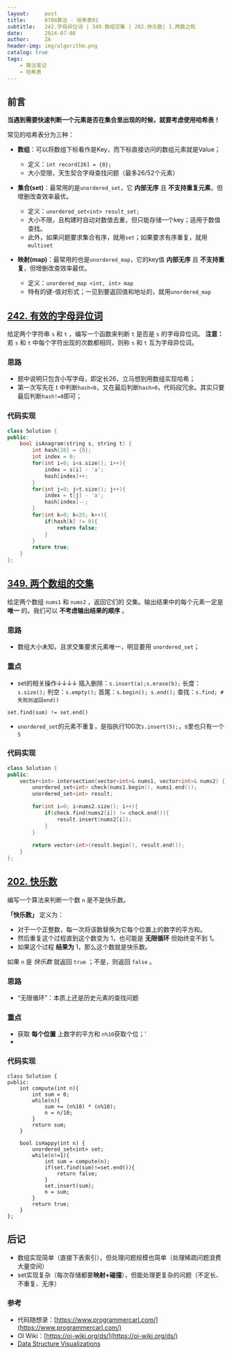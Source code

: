 ```yaml
---
layout:     post
title:      0708算法 - 哈希表01
subtitle:   242.字母异位词 | 349.数组交集 | 202.快乐数| 1.两数之和
date:       2024-07-08
author:     ZA
header-img: img/algorithm.png
catalog: true
tags:
    - 算法笔记
    - 哈希表
---
```


## 前言

**当遇到需要快速判断一个元素是否在集合里出现的时候，就要考虑使用哈希表！**

常见的哈希表分为三种：

* **数组**：可以将数组下标看作是Key，而下标直接访问的数组元素就是Value；
  
  * 定义：`int record[26] = {0};`
  * 大小受限，天生契合字母查找问题（最多26/52个元素）
* **集合(set)**：最常用的是`unordered_set`，它 **内部无序** 且 **不支持重复元素**，但增删改查效率最优。
  
  * 定义：`unordered_set<int> result_set;`
  * 大小不限，且构建时自动对数值去重，但只能存储一个key；适用于数值查找。
  * 此外，如果问题要求集合有序，就用`set`；如果要求有序重复，就用`multiset`
* **映射(map)**：最常用的也是`unordered_map`，它的key值 **内部无序** 且 **不支持重复**，但增删改查效率最优。
  
  * 定义：`unordered_map <int, int> map`
  * 特有的键-值对形式；一见到要返回值和地址的，就用`unordered_map`

## [242. 有效的字母异位词](https://leetcode.cn/problems/valid-anagram/)

给定两个字符串 `s` 和 `t` ，编写一个函数来判断 `t` 是否是 `s` 的字母异位词。
**注意：** 若 `s` 和 `t` 中每个字符出现的次数都相同，则称 `s` 和 `t` 互为字母异位词。

### 思路

- 题中说明只包含小写字母，即定长26，立马想到用数组实现哈希；
- 第一次写先在 t 中判断`hash<0`，又在最后判断`hash>0`，代码段冗余。其实只要最后判断`hash!=0`即可；

### 代码实现

```C++
class Solution {
public:
    bool isAnagram(string s, string t) {
        int hash[26] = {0};
        int index = 0;
        for(int i=0; i<s.size(); i++){
            index = s[i] - 'a';
            hash[index]++;
        }
        for(int j=0; j<t.size(); j++){
            index = t[j] - 'a';
            hash[index]--;
        }
        for(int k=0; k<25; k++){
            if(hash[k] != 0){
                return false;
            }
        }
        return true;
    }
};
```

## [349. 两个数组的交集](https://leetcode.cn/problems/intersection-of-two-arrays/)

给定两个数组 `nums1` 和 `nums2` ，返回它们的 交集。输出结果中的每个元素一定是 **唯一** 的。我们可以 **不考虑输出结果的顺序** 。

### 思路

- 数组大小未知，且求交集要求元素唯一，明显要用 `unordered_set`；

### 重点

- set的相关操作↓↓↓↓
  插入删除：`s.insert(a);s.erase(b);` 长度：`s.size();` 判空：`s.empty();`
  首尾：`s.begin(); s.end();` 查找：`s.find; # 失败则返回end()`

```
set.find(sum) != set.end()
```

* `unordered_set`的元素不重复，是指执行100次`s.insert(5);`，s里也只有一个`5`

### 代码实现

```C++
class Solution {
public:
    vector<int> intersection(vector<int>& nums1, vector<int>& nums2) {
        unordered_set<int> check(nums1.begin(), nums1.end());
        unordered_set<int> result;

        for(int i=0; i<nums2.size(); i++){
            if(check.find(nums2[i]) != check.end()){
                result.insert(nums2[i]);
            }
        }
        
        return vector<int>(result.begin(), result.end());
    }
};
```

## [202. 快乐数](https://leetcode.cn/problems/happy-number/)

编写一个算法来判断一个数 `n` 是不是快乐数。

**「快乐数」** 定义为：

* 对于一个正整数，每一次将该数替换为它每个位置上的数字的平方和。
* 然后重复这个过程直到这个数变为 1，也可能是 **无限循环** 但始终变不到 1。
* 如果这个过程 **结果为** 1，那么这个数就是快乐数。

如果 `n` 是 *快乐数* 就返回 `true` ；不是，则返回 `false` 。

### 思路

- “无限循环”：本质上还是历史元素的查找问题

### 重点

* 获取 **每个位置** 上数字的平方和
  `n%10`获取个位；'
* 

### 代码实现

```
class Solution {
public:
    int compute(int n){
        int sum = 0;
        while(n){
            sum += (n%10) * (n%10);
            n = n/10;
        }
        return sum;
    }

    bool isHappy(int n) {
        unordered_set<int> set;
        while(n!=1){
            int sum = compute(n);
            if(set.find(sum)!=set.end()){
                return false;
            }
            set.insert(sum);
            n = sum;
        }
        return true;
    }
};
```



## 后记

* 数组实现简单（直接下表索引），但处理问题规模也简单（处理稀疏问题浪费大量空间）
* set实现复杂（每次存储都要**映射+碰撞**），但能处理更复杂的问题（不定长、不重复、无序）

### 参考

- 代码随想录：[https://www.programmercarl.com/](https://www.programmercarl.com/)
- OI Wiki：[https://oi-wiki.org/ds/](https://oi-wiki.org/ds/)
- [Data Structure Visualizations](https://www.cs.usfca.edu/~galles/visualization/Algorithms.html)

